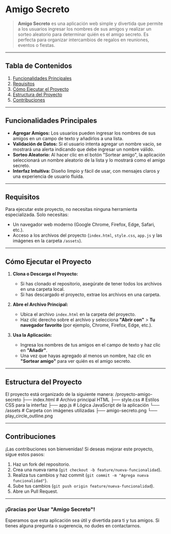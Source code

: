 # **Amigo Secreto**

> **Amigo Secreto** es una aplicación web simple y divertida que permite a los usuarios ingresar los nombres de sus amigos y realizar un sorteo aleatorio para determinar quién es el amigo secreto. Es perfecta para organizar intercambios de regalos en reuniones, eventos o fiestas.

---

## **Tabla de Contenidos**

1. [Funcionalidades Principales](#funcionalidades-principales)
2. [Requisitos](#requisitos)
3. [Cómo Ejecutar el Proyecto](#cómo-ejecutar-el-proyecto)
4. [Estructura del Proyecto](#estructura-del-proyecto)
5. [Contribuciones](#contribuciones)

---

## **Funcionalidades Principales**

- **Agregar Amigos:** Los usuarios pueden ingresar los nombres de sus amigos en un campo de texto y añadirlos a una lista.
- **Validación de Datos:** Si el usuario intenta agregar un nombre vacío, se mostrará una alerta indicando que debe ingresar un nombre válido.
- **Sorteo Aleatorio:** Al hacer clic en el botón "Sortear amigo", la aplicación seleccionará un nombre aleatorio de la lista y lo mostrará como el amigo secreto.
- **Interfaz Intuitiva:** Diseño limpio y fácil de usar, con mensajes claros y una experiencia de usuario fluida.

---

## **Requisitos**

Para ejecutar este proyecto, no necesitas ninguna herramienta especializada. Solo necesitas:

- Un navegador web moderno (Google Chrome, Firefox, Edge, Safari, etc.).
- Acceso a los archivos del proyecto (`index.html`, `style.css`, `app.js` y las imágenes en la carpeta `/assets`).

---

## **Cómo Ejecutar el Proyecto**

1. **Clona o Descarga el Proyecto:**
   - Si has clonado el repositorio, asegúrate de tener todos los archivos en una carpeta local.
   - Si has descargado el proyecto, extrae los archivos en una carpeta.

2. **Abre el Archivo Principal:**
   - Ubica el archivo `index.html` en la carpeta del proyecto.
   - Haz clic derecho sobre el archivo y selecciona **"Abrir con"** > **Tu navegador favorito** (por ejemplo, Chrome, Firefox, Edge, etc.).

3. **Usa la Aplicación:**
   - Ingresa los nombres de tus amigos en el campo de texto y haz clic en **"Añadir"**.
   - Una vez que hayas agregado al menos un nombre, haz clic en **"Sortear amigo"** para ver quién es el amigo secreto.

---

## **Estructura del Proyecto**

El proyecto está organizado de la siguiente manera:
/proyecto-amigo-secreto
    ├── index.html          # Archivo principal HTML
    ├── style.css           # Estilos CSS para la interfaz
    ├── app.js              # Lógica JavaScript de la aplicación
    └── /assets             # Carpeta con imágenes utilizadas
        ├── amigo-secreto.png
        └── play_circle_outline.png


---

## **Contribuciones**

¡Las contribuciones son bienvenidas! Si deseas mejorar este proyecto, sigue estos pasos:

1. Haz un fork del repositorio.
2. Crea una nueva rama (`git checkout -b feature/nueva-funcionalidad`).
3. Realiza tus cambios y haz commit (`git commit -m "Agrega nueva funcionalidad"`).
4. Sube tus cambios (`git push origin feature/nueva-funcionalidad`).
5. Abre un Pull Request.

---

### ¡Gracias por Usar "Amigo Secreto"! 

Esperamos que esta aplicación sea útil y divertida para ti y tus amigos. Si tienes alguna pregunta o sugerencia, no dudes en contactarnos.
